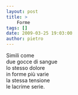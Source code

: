 ```yaml
---
layout: post
title: >
    Forme
tags: []
date: 2009-03-25 19:03:00
author: pietro
---
```

Simili come<br/>due gocce di sangue<br/>lo stesso dolore<br/>in forme più varie<br/>la stessa tensione<br/>le lacrime serie.
